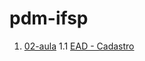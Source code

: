 # pdm-ifsp

1. [02-aula](https://github.com/GJayme/pdm-helloWord)
1.1 [EAD - Cadastro](https://github.com/GJayme/Cadastro)
